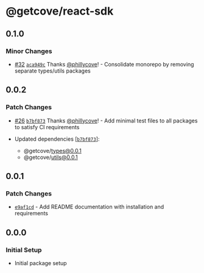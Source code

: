 # @getcove/react-sdk

## 0.1.0

### Minor Changes

- [#32](https://github.com/getcove/cove-js-sdk/pull/32) [`aca949c`](https://github.com/getcove/cove-js-sdk/commit/aca949c22fdbfba5cce8a5a04de4932fbf76b1db) Thanks [@phillycove](https://github.com/phillycove)! - Consolidate monorepo by removing separate types/utils packages

## 0.0.2

### Patch Changes

- [#26](https://github.com/getcove/cove-js-sdk/pull/26) [`b7bf873`](https://github.com/getcove/cove-js-sdk/commit/b7bf8730fad210b2faf338f652e83936c3cd81bf) Thanks [@phillycove](https://github.com/phillycove)! - Add minimal test files to all packages to satisfy CI requirements

- Updated dependencies [[`b7bf873`](https://github.com/getcove/cove-js-sdk/commit/b7bf8730fad210b2faf338f652e83936c3cd81bf)]:
  - @getcove/types@0.0.1
  - @getcove/utils@0.0.1

## 0.0.1

### Patch Changes

- [`e9af1cd`](https://github.com/getcove/cove-js-sdk/commit/e9af1cdf54de5a22d99b9c76dc1079fe6bb45edc) - Add README documentation with installation and requirements

## 0.0.0

### Initial Setup

- Initial package setup
